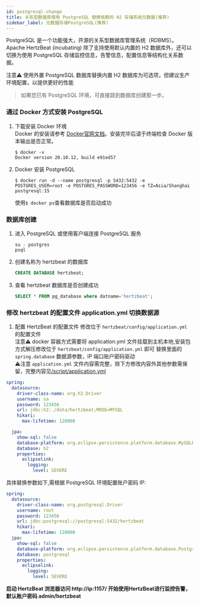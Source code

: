 ```yaml
---
id: postgresql-change
title: 关系型数据库使用 PostgreSQL 替换依赖的 H2 存储系统元数据(推荐)
sidebar_label: 元数据存储PostgreSQL(推荐)
---
```

PostgreSQL 是一个功能强大，开源的关系型数据库管理系统（RDBMS）。Apache HertzBeat (incubating) 除了支持使用默认内置的 H2 数据库外，还可以切换为使用 PostgreSQL 存储监控信息，告警信息，配置信息等结构化关系数据。  

注意⚠️ 使用外置 PostgreSQL 数据库替换内置 H2 数据库为可选项，但建议生产环境配置，以提供更好的性能

> 如果您已有 PostgreSQL 环境，可直接跳到数据库创建那一步。  


### 通过 Docker 方式安装 PostgreSQL    

1. 下载安装 Docker 环境   
   Docker 的安装请参考 [Docker官网文档](https://docs.docker.com/get-docker/)。安装完毕后请于终端检查 Docker 版本输出是否正常。  
   ```shell
   $ docker -v
   Docker version 20.10.12, build e91ed57
   ```
   
2. Docker 安装 PostgreSQL
   ```shell
   $ docker run -d --name postgresql -p 5432:5432 -e POSTGRES_USER=root -e POSTGRES_PASSWORD=123456 -e TZ=Asia/Shanghai postgresql:15       
   ```
   使用```$ docker ps```查看数据库是否启动成功

### 数据库创建  

1. 进入 PostgreSQL 或使用客户端连接 PostgreSQL 服务 
   ```shell
   su - postgres
   psql
   ```
   
2. 创建名称为 hertzbeat 的数据库    
   ```sql
   CREATE DATABASE hertzbeat;
   ```
3. 查看 hertzbeat 数据库是否创建成功  
   ```sql
   SELECT * FROM pg_database where datname='hertzbeat';
   ```
### 修改 hertzbeat 的配置文件 application.yml 切换数据源

1. 配置 HertzBeat 的配置文件
   修改位于 `hertzbeat/config/application.yml` 的配置文件   
   注意⚠️ docker 容器方式需要将 application.yml 文件挂载到主机本地,安装包方式解压修改位于 `hertzbeat/config/application.yml` 即可
   替换里面的 `spring.database` 数据源参数，IP 端口账户密码驱动   
   ⚠️注意 `application.yml` 文件内容需完整，除下方修改内容外其他参数需保留，完整内容见[/script/application.yml](https://github.com/hertzbeat/hertzbeat/raw/master/script/application.yml)

```yaml
spring:
  datasource:
    driver-class-name: org.h2.Driver
    username: sa
    password: 123456
    url: jdbc:h2:./data/hertzbeat;MODE=MYSQL
    hikari:
      max-lifetime: 120000

  jpa:
    show-sql: false
    database-platform: org.eclipse.persistence.platform.database.MySQLPlatform
    database: h2
    properties:
      eclipselink:
        logging:
          level: SEVERE
```
具体替换参数如下,需根据 PostgreSQL 环境配置账户密码 IP:
```yaml
spring:
  datasource:
    driver-class-name: org.postgresql.Driver
    username: root
    password: 123456
    url: jdbc:postgresql://postgresql:5432/hertzbeat
    hikari:
      max-lifetime: 120000
  jpa:
    show-sql: false
    database-platform: org.eclipse.persistence.platform.database.PostgreSQLPlatform
    database: postgresql
    properties:
      eclipselink:
        logging:
          level: SEVERE
```

**启动 HertzBeat 浏览器访问 http://ip:1157/ 开始使用HertzBeat进行监控告警，默认账户密码 admin/hertzbeat**  
